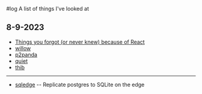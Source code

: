 #log
A list of things I've looked at

## 8-9-2023
* [Things you forgot (or never knew) because of React](https://joshcollinsworth.com/blog/antiquated-react)
* [willow](https://gwil.garden/posts/willow_intro)
* [p2panda](https://p2panda.org/)
* [quiet](https://tryquiet.org/)
* [thib](https://ergaster.org/)

-------

* [sqledge](https://github.com/zknill/sqledge) -- Replicate postgres to SQLite on the edge

